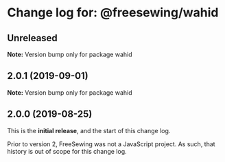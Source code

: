 # Change log for: @freesewing/wahid


## Unreleased

**Note:** Version bump only for package wahid


## 2.0.1 (2019-09-01)

**Note:** Version bump only for package wahid




## 2.0.0 (2019-08-25)

This is the **initial release**, and the start of this change log.

Prior to version 2, FreeSewing was not a JavaScript project.
As such, that history is out of scope for this change log.
